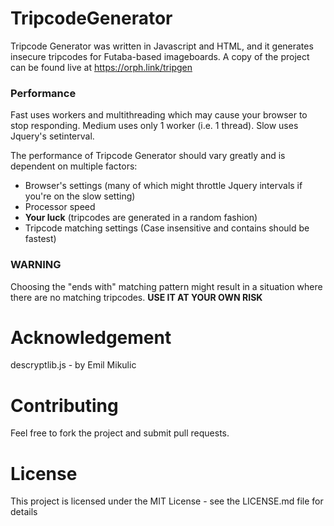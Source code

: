 
# TripcodeGenerator

Tripcode Generator was written in Javascript and HTML, and it generates insecure tripcodes for Futaba-based imageboards. A copy of the project can be found live at [https://orph.link/tripgen
](https://orph.link/tripgen)

### Performance

Fast uses workers and multithreading which may cause your browser to stop responding.
Medium uses only 1 worker (i.e. 1 thread).
Slow uses Jquery's setinterval.

The performance of Tripcode Generator should vary greatly and is dependent on multiple factors:
* Browser's settings (many of which might throttle Jquery intervals if you're on the slow setting)
* Processor speed
* **Your luck** (tripcodes are generated in a random fashion)
* Tripcode matching settings (Case insensitive and contains should be fastest)

### WARNING
Choosing the "ends with" matching pattern might result in a situation where there are no matching tripcodes. 
**USE IT AT YOUR OWN RISK** 

# Acknowledgement

descryptlib.js - by Emil Mikulic

# Contributing

Feel free to fork the project and submit pull requests.

# License

This project is licensed under the MIT License - see the LICENSE.md file for details